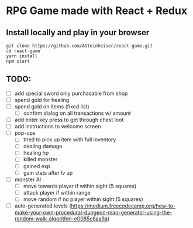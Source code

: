 # RPG Game made with React + Redux

## Install locally and play in your browser
```
git clone https://github.com/ASteinheiser/react-game.git
cd react-game
yarn install
npm start
```

## TODO:
- [ ] add special sword only purchasable from shop
- [ ] spend gold for healing
- [ ] spend gold on items (fixed list)
  - [ ] confirm dialog on all transactions w/ amount
- [ ] add enter key press to get through chest loot
- [ ] add instructions to welcome screen
- [ ] pop-ups
  - [ ] tried to pick up item with full inventory
  - [ ] dealing damage
  - [ ] healing hp
  - [ ] killed monster
  - [ ] gained exp
  - [ ] gain stats after lv up
- [ ] monster AI
  - [ ] move towards player if within sight (5 squares)
  - [ ] attack player if within range
  - [ ] move random if no player within sight (5 squares)
- [ ] auto-generated levels (https://medium.freecodecamp.org/how-to-make-your-own-procedural-dungeon-map-generator-using-the-random-walk-algorithm-e0085c8aa9a)
